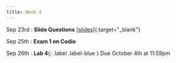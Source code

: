 ```yaml
---
title: Week 6
---
```


Sep 23rd
: **Slido Questions** [\[slides\]](https://docs.google.com/presentation/d/1p9XPCq7tmPnLuBpprXZ6p3Bto4VRng_iWNG7C7ojGfo/edit?usp=sharing){:target="\_blank"}


Sep 25th
: **Exam 1 on Codio** 

Sep 26th
: **Lab 4**{: .label .label-blue } Due October 4th at 11:59pm
